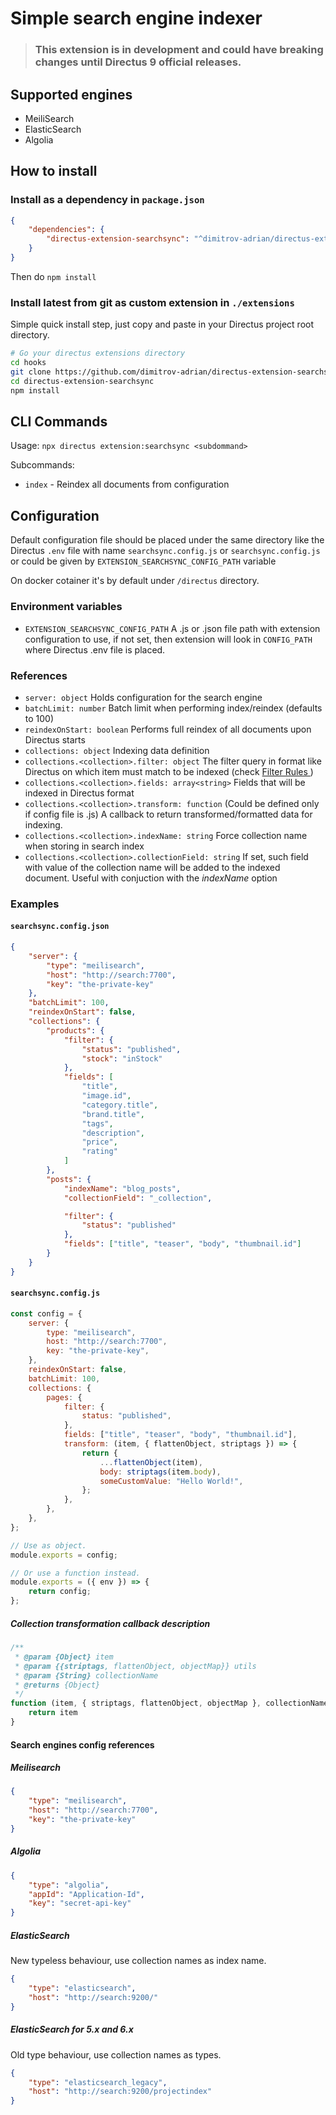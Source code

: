 # Simple search engine indexer

> ### This extension is in development and could have breaking changes until Directus 9 official releases.

## Supported engines

- MeiliSearch
- ElasticSearch
- Algolia

## How to install

### Install as a dependency in `package.json`

```json
{
	"dependencies": {
		"directus-extension-searchsync": "^dimitrov-adrian/directus-extension-searchsync#v1.0.0-rc.95"
	}
}
```

Then do `npm install`

### Install latest from git as custom extension in `./extensions`

Simple quick install step, just copy and paste in your Directus project root directory.

```bash
# Go your directus extensions directory
cd hooks
git clone https://github.com/dimitrov-adrian/directus-extension-searchsync.git
cd directus-extension-searchsync
npm install
```

## CLI Commands

Usage:
`npx directus extension:searchsync <subdommand>`

Subcommands:
- `index` - Reindex all documents from configuration


## Configuration

Default configuration file should be placed under the same directory like the Directus `.env` file with name `searchsync.config.js` or `searchsync.config.js` or could be given by `EXTENSION_SEARCHSYNC_CONFIG_PATH` variable

On docker cotainer it's by default under `/directus` directory.

### Environment variables

- `EXTENSION_SEARCHSYNC_CONFIG_PATH` A .js or .json file path with extension configuration to use, if not set, then extension will look in `CONFIG_PATH` where Directus .env file is placed.

### References

- `server: object` Holds configuration for the search engine
- `batchLimit: number` Batch limit when performing index/reindex (defaults to 100)
- `reindexOnStart: boolean` Performs full reindex of all documents upon Directus starts
- `collections: object` Indexing data definition
- `collections.<collection>.filter: object` The filter query in format like Directus on which item must match to be indexed (check [Filter Rules
  ](https://docs.directus.io/reference/filter-rules/#filter-rules))
- `collections.<collection>.fields: array<string>` Fields that will be indexed in Directus format
- `collections.<collection>.transform: function` (Could be defined only if config file is .js) A callback to return transformed/formatted data for indexing.
- `collections.<collection>.indexName: string` Force collection name when storing in search index
- `collections.<collection>.collectionField: string` If set, such field with value of the collection name will be added to the indexed document. Useful with conjuction with the _indexName_ option

### Examples

#### `searchsync.config.json`

```json
{
	"server": {
		"type": "meilisearch",
		"host": "http://search:7700",
		"key": "the-private-key"
	},
	"batchLimit": 100,
	"reindexOnStart": false,
	"collections": {
		"products": {
			"filter": {
				"status": "published",
				"stock": "inStock"
			},
			"fields": [
				"title",
				"image.id",
				"category.title",
				"brand.title",
				"tags",
				"description",
				"price",
				"rating"
			]
		},
		"posts": {
			"indexName": "blog_posts",
			"collectionField": "_collection",

			"filter": {
				"status": "published"
			},
			"fields": ["title", "teaser", "body", "thumbnail.id"]
		}
	}
}
```

#### `searchsync.config.js`

```javascript
const config = {
	server: {
		type: "meilisearch",
		host: "http://search:7700",
		key: "the-private-key",
	},
	reindexOnStart: false,
	batchLimit: 100,
	collections: {
		pages: {
			filter: {
				status: "published",
			},
			fields: ["title", "teaser", "body", "thumbnail.id"],
			transform: (item, { flattenObject, striptags }) => {
				return {
					...flattenObject(item),
					body: striptags(item.body),
					someCustomValue: "Hello World!",
				};
			},
		},
	},
};

// Use as object.
module.exports = config;

// Or use a function instead.
module.exports = ({ env }) => {
	return config;
};
```

##### Collection transformation callback description

```javascript
/**
 * @param {Object} item
 * @param {{striptags, flattenObject, objectMap}} utils
 * @param {String} collectionName
 * @returns {Object}
 */
function (item, { striptags, flattenObject, objectMap }, collectionName) {
	return item
}
```

#### Search engines config references

##### Meilisearch

```json
{
	"type": "meilisearch",
	"host": "http://search:7700",
	"key": "the-private-key"
}
```

##### Algolia

```json
{
	"type": "algolia",
	"appId": "Application-Id",
	"key": "secret-api-key"
}
```

##### ElasticSearch

New typeless behaviour, use collection names as index name.

```json
{
	"type": "elasticsearch",
	"host": "http://search:9200/"
}
```

##### ElasticSearch for 5.x and 6.x

Old type behaviour, use collection names as types.

```json
{
	"type": "elasticsearch_legacy",
	"host": "http://search:9200/projectindex"
}
```
